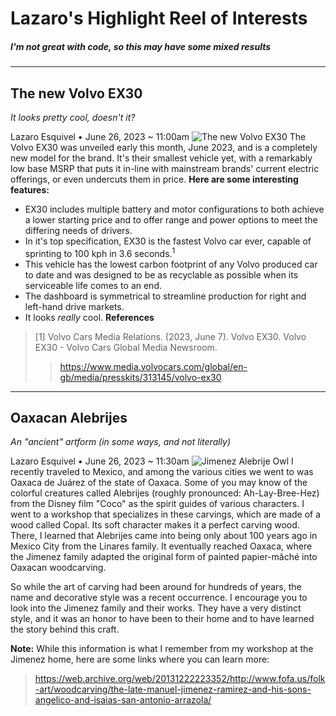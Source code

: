 # Lazaro's Highlight Reel of Interests
##### _I'm not great with code, so this may have some mixed results_ 
------------------------------------------------------------------------------------------------------------------------------

## The new Volvo EX30
_It looks pretty cool, doesn't it?_

Lazaro Esquivel • June 26, 2023 ~ 11:00am
![The new Volvo EX30](https://www.media.volvocars.com/image/low/313301/1_1/5)
   The Volvo EX30 was unveiled early this month, June 2023, and is a completely new model for the brand. It's their smallest vehicle yet, with a remarkably low base MSRP that puts it in-line with mainstream brands' current electric offerings, or even undercuts them in price.
   **Here are some interesting features:** 
   + EX30 includes multiple battery and motor configurations to both achieve a lower starting price and to offer range and power options to meet the differing needs of drivers.
   + In it's top specification, EX30 is the fastest Volvo car ever, capable of sprinting to 100 kph in 3.6 seconds.<sup>1</sup>
   + This vehicle has the lowest carbon footprint of any Volvo produced car to date and was designed to be as recyclable as possible when its serviceable life comes to an end.
   + The dashboard is symmetrical to streamline production for right and left-hand drive markets.
   + It looks *really* cool.
**References**
  > [1] Volvo Cars Media Relations. (2023, June 7). Volvo EX30. Volvo EX30 - Volvo Cars Global Media Newsroom.
> >https://www.media.volvocars.com/global/en-gb/media/presskits/313145/volvo-ex30
------------------------------------------------------------------------------------------------------------------------------
## Oaxacan Alebrijes
_An "ancient" artform (in some ways, and not literally)_

Lazaro Esquivel • June 26, 2023 ~ 11:30am
![Jimenez Alebrije Owl](https://cdn.shopify.com/s/files/1/0251/6225/2387/products/IMG_0155_b16f1c2b-d7a7-4ced-9e6f-dd11f48093b7_1024x1024.jpg?v=1623282069)
   I recently traveled to Mexico, and among the various cities we went to was Oaxaca de Juárez of the state of Oaxaca. Some of you may know of the colorful creatures called Alebrijes (roughly pronounced: Ah-Lay-Bree-Hez) from the Disney film "Coco" as the spirit guides of various characters.
   I went to a workshop that specializes in these carvings, which are made of a wood called Copal. Its soft character makes it a perfect carving wood. There, I learned that Alebrijes came into being only about 100 years ago in Mexico City from the Linares family. It eventually reached Oaxaca, where the Jimenez family adapted the original form of painted papier-mâché into Oaxacan woodcarving.
  
   So while the art of carving had been around for hundreds of years, the name and decorative style was a recent occurrence. I encourage you to look into the Jimenez family and their works. They have a very distinct style, and it was an honor to have been to their home and to have learned the story behind this craft. 

**Note:** While this information is what I remember from my workshop at the Jimenez home, here are some links where you can learn more:
> https://web.archive.org/web/20131222223352/http://www.fofa.us/folk-art/woodcarving/the-late-manuel-jimenez-ramirez-and-his-sons-angelico-and-isaias-san-antonio-arrazola/
